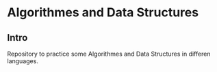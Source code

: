 # Algorithmes and Data Structures
## Intro
Repository to practice some Algorithmes and Data Structures in differen languages.
